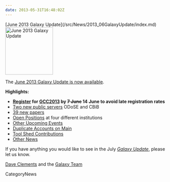 ```yaml
---
date: 2013-05-31T16:48:02Z
---
```

<div class='newsItemHeader'>[June 2013 Galaxy Update](/src/News/2013_06GalaxyUpdate/index.md)</div>

<div class='right'><a href='/GalaxyUpdates/2013_06'><img src='/Images/Logos/GalaxyUpdate200.png' alt='June 2013 Galaxy Update' width=150 /></a></div>

The [June 2013 Galaxy Update is now available](/src/GalaxyUpdates/2013_06/index.md). 

**Highlights:**
* **[Register](/src/Events/GCC2013/Register/index.md) for [GCC2013](/src/GalaxyUpdates/2013_06/index.md#gcc2013) by ~~7 June~~ 14 June to avoid late registration rates**
* [Two new public servers](/src/GalaxyUpdates/2013_06/index.md#new-public-servers) ODoSE and CBiB
* [39 new papers](/src/GalaxyUpdates/2013_06/index.md#new-papers)
* [Open Positions](/src/GalaxyUpdates/2013_06/index.md#whos-hiring) at four different institutions
* [Other Upcoming Events](/src/GalaxyUpdates/2013_06/index.md#other-upcoming-events)
* [Duplicate Accounts on Main](/src/GalaxyUpdates/2013_06/index.md#duplicate-accounts-on-main)
* [Tool Shed Contributions](/src/GalaxyUpdates/2013_06/index.md#tool-shed-contributions)
* [Other News](/src/GalaxyUpdates/2013_06/index.md#other-news)

If you have anything you would like to see in the July *[Galaxy Update](/src/GalaxyUpdates/index.md)*, please let us know.

[Dave Clements](/src/DaveClements/index.md) and the [Galaxy Team](/src/GalaxyTeam/index.md)


CategoryNews
